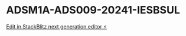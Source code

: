 # ADSM1A-ADS009-20241-IESBSUL

[Edit in StackBlitz next generation editor ⚡️](https://stackblitz.com/~/github.com/23212da2z/ADSM1A-ADS009-20241-IESBSUL)